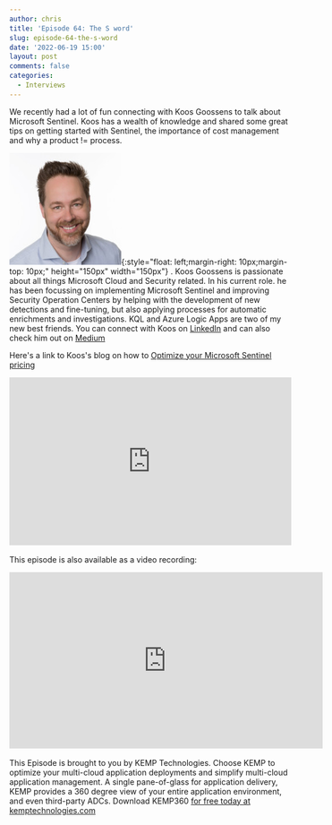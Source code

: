 ```yaml
---
author: chris
title: 'Episode 64: The S word'
slug: episode-64-the-s-word
date: '2022-06-19 15:00'
layout: post
comments: false
categories:
  - Interviews
---
```


We recently had a lot of fun connecting with Koos Goossens to talk about Microsoft Sentinel. Koos has a wealth of knowledge and shared some great tips on getting started with Sentinel, the importance of cost management and why a product != process.

![Koos](/images/uploads/2022/06/koos.jpeg){:style="float: left;margin-right: 10px;margin-top: 10px;" height="150px" width="150px"} . Koos Goossens is passionate about all things Microsoft Cloud and Security related. In his current role. he has been focussing on implementing Microsoft Sentinel and improving Security Operation Centers by helping with the development of new detections and fine-tuning, but also applying processes for automatic enrichments and investigations. KQL and Azure Logic Apps are two of my new best friends. You can connect with Koos on [LinkedIn](https://www.linkedin.com/in/koos-goossens/) and can also check him out on [Medium](https://medium.com/@koosg)

Here's a link to Koos's blog on how to [Optimize your Microsoft Sentinel pricing](https://medium.com/wortell/optimize-microsoft-sentinel-pricing-ca9901840b75)

<p><iframe width="100%" height="300" scrolling="no" frameborder="no" allow="autoplay" src="https://w.soundcloud.com/player/?url=https%3A//api.soundcloud.com/tracks/1290734182&color=%23ff5500&auto_play=false&hide_related=false&show_comments=true&show_user=true&show_reposts=false&show_teaser=true&visual=true"></iframe></p>

This episode is also available as a video recording:

<p><iframe width="560" height="315" src="https://www.youtube.com/embed/XJsmFuZPI7Q" title="YouTube video player" frameborder="0" allow="accelerometer; autoplay; clipboard-write; encrypted-media; gyroscope; picture-in-picture" allowfullscreen></iframe></p>

This Episode is brought to you by KEMP Technologies. Choose KEMP to optimize your multi-cloud application deployments and simplify multi-cloud application management. A single pane-of-glass for application delivery, KEMP provides a 360 degree view of your entire application environment, and even third-party ADCs. Download KEMP360 [for free today at kemptechnologies.com](https://kempte.ch/2MYXjew)
